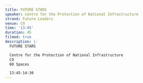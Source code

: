 ```yaml
---
title: FUTURE STARS
speaker: Centre for the Protection of National Infrastructure
strand: Future Leaders
venue: C9
time: '13:45'
duration: 45
filmed: true
description: |-
  FUTURE STARS

  Centre for the Protection of National Infrastructure
  C9
  60 Spaces

  13:45-14:30
---
```


